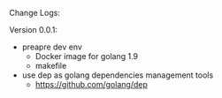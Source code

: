 Change Logs:

Version 0.0.1:
- preapre dev env
  - Docker image for golang 1.9
  - makefile
- use dep as golang dependencies management tools 
  - https://github.com/golang/dep